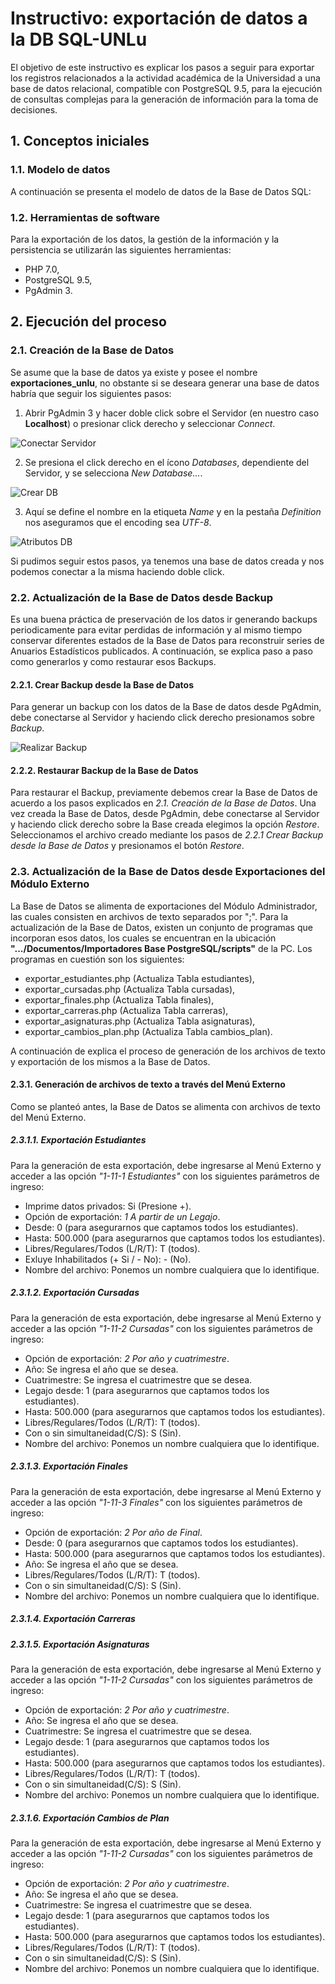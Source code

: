 # Instructivo: exportación de datos a la DB SQL-UNLu

El objetivo de este instructivo es explicar los pasos a seguir para exportar los registros relacionados a la actividad académica de la Universidad a una base de datos relacional, compatible con PostgreSQL 9.5, para la ejecución de consultas complejas para la generación de información para la toma de decisiones.

## 1. Conceptos iniciales

### 1.1. Modelo de datos

A continuación se presenta el modelo de datos de la Base de Datos SQL:

### 1.2. Herramientas de software

Para la exportación de los datos, la gestión de la información y la persistencia se utilizarán las siguientes herramientas:
- PHP 7.0,
- PostgreSQL 9.5,
- PgAdmin 3.

## 2. Ejecución del proceso

### 2.1. Creación de la Base de Datos

Se asume que la base de datos ya existe y posee el nombre __exportaciones_unlu__, no obstante si se deseara generar una base de datos habría que seguir los siguientes pasos:

1. Abrir PgAdmin 3 y hacer doble click sobre el Servidor (en nuestro caso __Localhost__) o presionar click derecho y seleccionar _Connect_.

![Conectar Servidor](./imagenes/C1.png)

2. Se presiona el click derecho en el ícono _Databases_, dependiente del Servidor, y se selecciona _New Database..._.

![Crear DB](./imagenes/C2.png)

3. Aquí se define el nombre en la etiqueta _Name_ y en la pestaña _Definition_ nos aseguramos que el encoding sea _UTF-8_.

![Atributos DB](./imagenes/C3.png)

Si pudimos seguir estos pasos, ya tenemos una base de datos creada y nos podemos conectar a la misma haciendo doble click.

### 2.2. Actualización de la Base de Datos desde Backup

Es una buena práctica de preservación de los datos ir generando backups periodicamente para evitar perdidas de información y al mismo tiempo conservar diferentes estados de la Base de Datos para reconstruir series de Anuarios Estadísticos publicados.
A continuación, se explica paso a paso como generarlos y como restaurar esos Backups.

#### 2.2.1. Crear Backup desde la Base de Datos

Para generar un backup con los datos de la Base de datos desde PgAdmin, debe conectarse al Servidor y haciendo click derecho presionamos sobre _Backup_.

![Realizar Backup](./imagenes/C4.png)



#### 2.2.2. Restaurar Backup de la Base de Datos

Para restaurar el Backup, previamente debemos crear la Base de Datos de acuerdo a los pasos explicados en _2.1. Creación de la Base de Datos_. Una vez creada la Base de Datos, desde PgAdmin, debe conectarse al Servidor y haciendo click derecho sobre la Base creada elegimos la opción _Restore_. Seleccionamos el archivo creado mediante los pasos de _2.2.1 Crear Backup desde la Base de Datos_ y presionamos el botón _Restore_.

### 2.3. Actualización de la Base de Datos desde Exportaciones del Módulo Externo

La Base de Datos se alimenta de exportaciones del Módulo Administrador, las cuales consisten en archivos de texto separados por ";". Para la actualización de la Base de Datos, existen un conjunto de programas que incorporan esos datos, los cuales se encuentran en la ubicación __".../Documentos/Importadores Base PostgreSQL/scripts"__ de la PC. Los programas en cuestión son los siguientes:
- exportar_estudiantes.php (Actualiza Tabla estudiantes),
- exportar_cursadas.php (Actualiza Tabla cursadas),
- exportar_finales.php (Actualiza Tabla finales),
- exportar_carreras.php (Actualiza Tabla carreras),
- exportar_asignaturas.php (Actualiza Tabla asignaturas),
- exportar_cambios_plan.php (Actualiza Tabla cambios_plan).

A continuación de explica el proceso de generación de los archivos de texto y exportación de los mismos a la Base de Datos.

#### 2.3.1. Generación de archivos de texto a través del Menú Externo

Como se planteó antes, la Base de Datos se alimenta con archivos de texto del Menú Externo.

##### 2.3.1.1. Exportación Estudiantes

Para la generación de esta exportación, debe ingresarse al Menú Externo y acceder a las opción _"1-11-1 Estudiantes"_ con los siguientes parámetros de ingreso:
- Imprime datos privados: Si (Presione +).
- Opción de exportación: _1 A partir de un Legajo_.
- Desde: 0 (para asegurarnos que captamos todos los estudiantes).
- Hasta: 500.000 (para asegurarnos que captamos todos los estudiantes).
- Libres/Regulares/Todos (L/R/T): T (todos).
- Exluye Inhabilitados (+ Si / - No): - (No).
- Nombre del archivo: Ponemos un nombre cualquiera que lo identifique.

##### 2.3.1.2. Exportación Cursadas

Para la generación de esta exportación, debe ingresarse al Menú Externo y acceder a las opción _"1-11-2 Cursadas"_ con los siguientes parámetros de ingreso:
- Opción de exportación: _2 Por año y cuatrimestre_.
- Año: Se ingresa el año que se desea.
- Cuatrimestre: Se ingresa el cuatrimestre que se desea.
- Legajo desde: 1 (para asegurarnos que captamos todos los estudiantes).
- Hasta: 500.000 (para asegurarnos que captamos todos los estudiantes).
- Libres/Regulares/Todos (L/R/T): T (todos).
- Con o sin simultaneidad(C/S): S (Sin).
- Nombre del archivo: Ponemos un nombre cualquiera que lo identifique.

##### 2.3.1.3. Exportación Finales

Para la generación de esta exportación, debe ingresarse al Menú Externo y acceder a las opción _"1-11-3 Finales"_ con los siguientes parámetros de ingreso:
- Opción de exportación: _2 Por año de Final_.
- Desde: 0 (para asegurarnos que captamos todos los estudiantes).
- Hasta: 500.000 (para asegurarnos que captamos todos los estudiantes).
- Año: Se ingresa el año que se desea.
- Libres/Regulares/Todos (L/R/T): T (todos).
- Con o sin simultaneidad(C/S): S (Sin).
- Nombre del archivo: Ponemos un nombre cualquiera que lo identifique.

##### 2.3.1.4. Exportación Carreras

##### 2.3.1.5. Exportación Asignaturas

Para la generación de esta exportación, debe ingresarse al Menú Externo y acceder a las opción _"1-11-2 Cursadas"_ con los siguientes parámetros de ingreso:
- Opción de exportación: _2 Por año y cuatrimestre_.
- Año: Se ingresa el año que se desea.
- Cuatrimestre: Se ingresa el cuatrimestre que se desea.
- Legajo desde: 1 (para asegurarnos que captamos todos los estudiantes).
- Hasta: 500.000 (para asegurarnos que captamos todos los estudiantes).
- Libres/Regulares/Todos (L/R/T): T (todos).
- Con o sin simultaneidad(C/S): S (Sin).
- Nombre del archivo: Ponemos un nombre cualquiera que lo identifique.

##### 2.3.1.6. Exportación Cambios de Plan

Para la generación de esta exportación, debe ingresarse al Menú Externo y acceder a las opción _"1-11-2 Cursadas"_ con los siguientes parámetros de ingreso:
- Opción de exportación: _2 Por año y cuatrimestre_.
- Año: Se ingresa el año que se desea.
- Cuatrimestre: Se ingresa el cuatrimestre que se desea.
- Legajo desde: 1 (para asegurarnos que captamos todos los estudiantes).
- Hasta: 500.000 (para asegurarnos que captamos todos los estudiantes).
- Libres/Regulares/Todos (L/R/T): T (todos).
- Con o sin simultaneidad(C/S): S (Sin).
- Nombre del archivo: Ponemos un nombre cualquiera que lo identifique.


